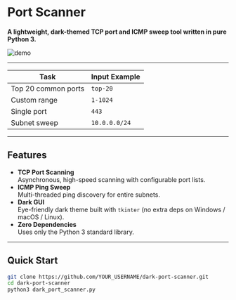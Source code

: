 # Port Scanner  
**A lightweight, dark-themed TCP port and ICMP sweep tool written in pure Python 3.**

![demo](https://user-images.githubusercontent.com/YOU/REPO/demo.gif)

---

| Task                | Input Example |
| ------------------- | ------------- |
| Top 20 common ports | `top-20`      |
| Custom range        | `1-1024`      |
| Single port         | `443`         |
| Subnet sweep        | `10.0.0.0/24` |

---

## Features
- **TCP Port Scanning**  
  Asynchronous, high-speed scanning with configurable port lists.
- **ICMP Ping Sweep**  
  Multi-threaded ping discovery for entire subnets.
- **Dark GUI**  
  Eye-friendly dark theme built with `tkinter` (no extra deps on Windows / macOS / Linux).
- **Zero Dependencies**  
  Uses only the Python 3 standard library.

---

## Quick Start

```bash
git clone https://github.com/YOUR_USERNAME/dark-port-scanner.git
cd dark-port-scanner
python3 dark_port_scanner.py
